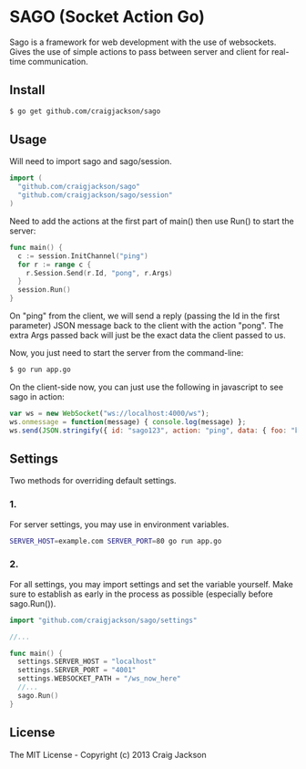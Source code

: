 # SAGO (Socket Action Go)

Sago is a framework for web development with the use of websockets. Gives the
use of simple actions to pass between server and client for real-time
communication.

## Install

```sh
$ go get github.com/craigjackson/sago
```

## Usage

Will need to import sago and sago/session.
```go
import (
  "github.com/craigjackson/sago"
  "github.com/craigjackson/sago/session"
)
```

Need to add the actions at the first part of main() then use Run() to start the
server:
```go
func main() {
  c := session.InitChannel("ping")
  for r := range c {
    r.Session.Send(r.Id, "pong", r.Args)
  }
  session.Run()
}
```

On "ping" from the client, we will send a reply (passing the Id in the first
parameter) JSON message back to the client with the action "pong". The extra
Args passed back will just be the exact data the client passed to us.

Now, you just need to start the server from the command-line:
```sh
$ go run app.go
```

On the client-side now, you can just use the following in javascript to see sago
in action:
```javascript
var ws = new WebSocket("ws://localhost:4000/ws");
ws.onmessage = function(message) { console.log(message) };
ws.send(JSON.stringify({ id: "sago123", action: "ping", data: { foo: "bar" } }));
```

## Settings

Two methods for overriding default settings.

### 1.

For server settings, you may use in environment variables.

```sh
SERVER_HOST=example.com SERVER_PORT=80 go run app.go
```

### 2.

For all settings, you may import settings and set the variable yourself. Make
sure to establish as early in the process as possible (especially before
sago.Run()).

```go
import "github.com/craigjackson/sago/settings"

//...

func main() {
  settings.SERVER_HOST = "localhost"
  settings.SERVER_PORT = "4001"
  settings.WEBSOCKET_PATH = "/ws_now_here"
  //...
  sago.Run()
}
```

## License

The MIT License - Copyright (c) 2013 Craig Jackson

